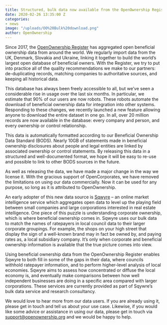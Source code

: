 ```yaml
---
title: Structured, bulk data now available from the OpenOwnership Register
date: 2020-02-26 13:35:00 Z
categories:
- news
image: "/uploads/OO%20Bulk%20download.png"
author: OpenOwnership
---
```


Since 2017, the [OpenOwnership Register](https://register.openownership.org/) has aggregated open beneficial ownership data from around the world. We regularly import data from the UK, Denmark, Slovakia and Ukraine, linking it together to build the world’s largest open database of beneficial owners. With the Register, we try to put into practice all of the quality recommendations we make to our partners: de-duplicating records, matching companies to authoritative sources, and keeping all historical data.

This database has always been freely accessible to all, but we’ve seen a considerable rise in usage over the last six months. In particular, we estimate that 90% of our users are now robots. These robots automate the download of beneficial ownership data for integration into other systems. Responding to these changes, we recently launched a new feature allowing anyone to download the entire dataset in one go. In all, over 20 million records are now available in the database: every company and person, and every ownership or control relationship.

This data is automatically formatted according to our Beneficial Ownership Data Standard (BODS). Nearly 10GB of statements made in beneficial ownership disclosures about people and legal entities are linked by associated ownership or control statements. By releasing this data in a structured and well-documented format, we hope it will be easy to re-use and possible to link to other BODS sources in the future.

As well as releasing the data, we have made a major change in the way we license it.  With the gracious support of OpenCorporates, we have removed the limitations on using our data commercially. Now it can be used for any purpose, so long as it is attributed to OpenOwnership. 

An early adopter of this new data source is [Sqwyre](https://sqwyre.com/) – an online market intelligence service which aggregates open data to level up the playing field between small companies and large corporations interested in real estate intelligence. One piece of this puzzle is understanding corporate ownership, which is where beneficial ownership comes in. Sqwyre uses our bulk data to match the names of ratepayers in local council data to their larger corporate groupings. For example, the shops on your high street that display the sign of a well-known brand may in fact be owned by, and paying rates as, a local subsidiary company. It’s only when corporate and beneficial ownership information is available that the true picture comes into view. 

Using beneficial ownership data from the OpenOwnership Register enables Sqwyre to both fill in some of the gaps in their data, where councils withhold ratepayer information, and to perform higher-level analysis of local economies. Sqwyre aims to assess how concentrated or diffuse the local economy is, and eventually make comparisons between how well independent businesses are doing in a specific area compared with larger corporations. These services are currently provided as part of Sqywre’s bulk data service and research consultancy.

We would love to hear more from our data users. If you are already using it, please get in touch and tell us about your use case. Likewise, if you would like some advice or assistance in using our data, please get in touch via [support@openownership.org](http://mailto:support@openownership.org) and we would be happy to help.
